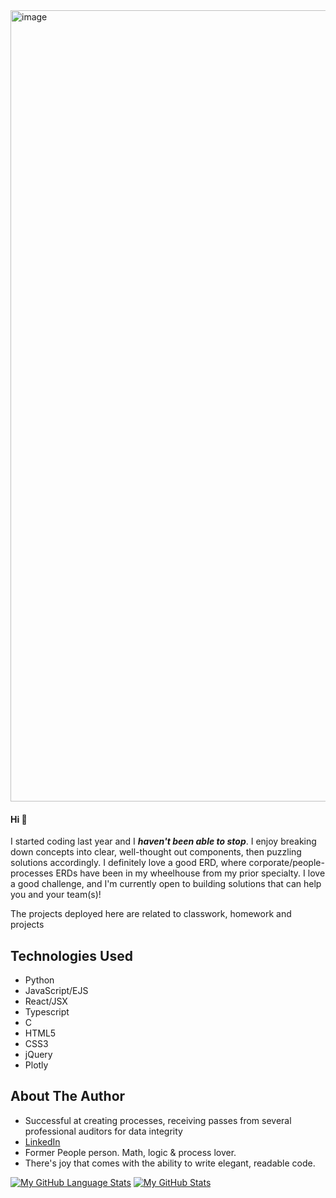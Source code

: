 <img width="1266" alt="image" src="https://user-images.githubusercontent.com/101881486/200353230-8c2dcdc2-7a9d-4a2b-9418-3f3834615ae4.png">


#### Hi 👋

I started coding last year and I ***haven't been able to stop***. I enjoy breaking down concepts into clear, well-thought out components, then puzzling solutions accordingly. I definitely love a good ERD, where corporate/people-processes ERDs have been in my wheelhouse from my prior specialty. I love a good challenge, and I'm currently open to building solutions that can help you and your team(s)!

The projects deployed here are related to classwork, homework and projects

## Technologies Used
* Python
* JavaScript/EJS
* React/JSX
* Typescript
* C
* HTML5
* CSS3
* jQuery
* Plotly

## About The Author
* Successful at creating processes, receiving passes from several professional auditors for data integrity
* [LinkedIn](https://www.linkedin.com/in/sylvialchen/)
* Former People person. Math, logic & process lover. 
* There's joy that comes with the ability to write elegant, readable code.

[![My GitHub Language Stats](https://github-readme-stats.vercel.app/api/top-langs/?username=sylvialchen&langs_count=5&theme=tokyonight)]()
[![My GitHub Stats](https://github-readme-stats.vercel.app/api/?username=sylvialchen&count_private=true&theme=tokyonight&showicons=true)]()
